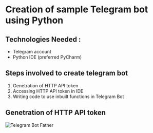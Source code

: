 # Creation of sample Telegram bot using Python

## Technologies Needed :
  * Telegram account
  * Python IDE (preferred PyCharm)


## Steps involved to create telegram bot 
  1. Genetration of HTTP API token
  2. Accessing HTTP API token in IDE
  3. Writing code to use inbuilt functions in Telegram Bot
  
##  Genetration of HTTP API token
  ![Telegram Bot Father](https://www.google.com/url?sa=i&url=https%3A%2F%2Fcore.telegram.org%2Fbots&psig=AOvVaw3CC-iqKhnCAORfSN502vfv&ust=1603271881186000&source=images&cd=vfe&ved=0CAIQjRxqFwoTCLDAoKvrwuwCFQAAAAAdAAAAABAD)

